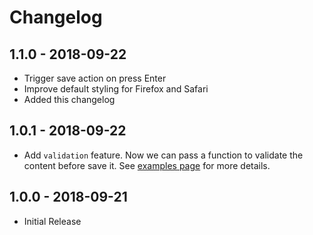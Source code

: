 # Changelog

## 1.1.0 - 2018-09-22
- Trigger save action on press Enter
- Improve default styling for Firefox and Safari
- Added this changelog

## 1.0.1 - 2018-09-22
- Add `validation` feature. Now we can pass a function to validate the content before save it. See [examples page](https://alioguzhan.github.io/react-editext/) for more details.

## 1.0.0 - 2018-09-21

- Initial Release
